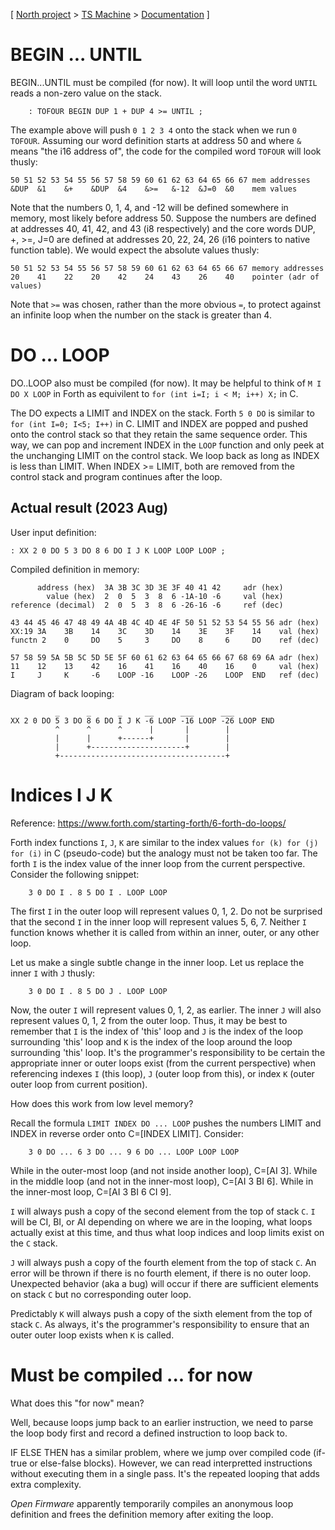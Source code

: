 [ [North project](../../README.md) > [TS Machine](../README.md) > [Documentation](README.md) ]

# BEGIN ... UNTIL

BEGIN...UNTIL must be compiled (for now).
It will loop until the word `UNTIL` reads
a non-zero value on the stack.

```
    : TOFOUR BEGIN DUP 1 + DUP 4 >= UNTIL ;
```

The example above will push `0 1 2 3 4` onto
the stack when we run `0 TOFOUR`.
Assuming our word definition starts
at address 50 and where `&` means "the i16 address of",
the code for the compiled word `TOFOUR` will look thusly:

```
50 51 52 53 54 55 56 57 58 59 60 61 62 63 64 65 66 67 mem addresses
&DUP  &1    &+    &DUP  &4    &>=   &-12  &J=0  &0    mem values
```

Note that the numbers 0, 1, 4, and -12 will
be defined somewhere in memory,
most likely before address 50.
Suppose the numbers are defined at addresses
40, 41, 42, and 43 (i8 respectively)
and the core words DUP, +, >=, J=0 are
defined at addresses 20, 22, 24, 26
(i16 pointers to native function table).
We would expect the absolute values thusly:

```
50 51 52 53 54 55 56 57 58 59 60 61 62 63 64 65 66 67 memory addresses
20    41    22    20    42    24    43    26    40    pointer (adr of values)
```

Note that `>=` was chosen, rather than the more obvious `=`,
to protect against an infinite loop when
the number on the stack is greater than 4.

# DO ... LOOP

DO..LOOP also must be compiled (for now).
It may be helpful to think of `M I DO X LOOP` in Forth
as equivilent to `for (int i=I; i < M; i++) X;` in C.

The DO expects a LIMIT and INDEX on the stack.
Forth `5 0 DO` is similar to `for (int I=0; I<5; I++)` in C.
LIMIT and INDEX are popped and pushed onto the control stack
so that they retain the same sequence order.
This way, we can pop and increment INDEX in the `LOOP`
function and only peek at the unchanging LIMIT on the control stack.
We loop back as long as INDEX is less than LIMIT.
When INDEX >= LIMIT, both are removed from the control stack
and program continues after the loop.

## Actual result (2023 Aug)

User input definition:

`: XX 2 0 DO 5 3 DO 8 6 DO I J K LOOP LOOP LOOP ;`

Compiled definition in memory:

```
      address (hex)  3A 3B 3C 3D 3E 3F 40 41 42     adr (hex)
        value (hex)  2  0  5  3  8  6 -1A-10 -6     val (hex)
reference (decimal)  2  0  5  3  8  6 -26-16 -6     ref (dec)

43 44 45 46 47 48 49 4A 4B 4C 4D 4E 4F 50 51 52 53 54 55 56 adr (hex)
XX:19 3A    3B    14    3C    3D    14    3E    3F    14    val (hex)
functn 2    0     DO    5     3     DO    8     6     DO    ref (dec)

57 58 59 5A 5B 5C 5D 5E 5F 60 61 62 63 64 65 66 67 68 69 6A adr (hex)
11    12    13    42    16    41    16    40    16    0     val (hex)
I     J     K     -6    LOOP -16    LOOP -26    LOOP  END   ref (dec)
```

Diagram of back looping:

```
          _      _      _     __      ___      ___
XX 2 0 DO 5 3 DO 8 6 DO I J K -6 LOOP -16 LOOP -26 LOOP END
          ^      ^      ^      |       |        |
          |      |      +------+       |        |
          |      +---------------------+        |
          +-------------------------------------+
```

# Indices I J K

Reference: https://www.forth.com/starting-forth/6-forth-do-loops/

Forth index functions `I`, `J`, `K` are similar to
the index values `for (k) for (j) for (i)` in
C (pseudo-code) but the analogy must not be taken too far.
The forth `I` is the index value of the
inner loop from the current perspective.
Consider the following snippet:

```
    3 0 DO I . 8 5 DO I . LOOP LOOP
```

The first `I` in the outer loop will represent values 0, 1, 2.
Do not be surprised that the second `I` in
the inner loop will represent values 5, 6, 7.
Neither `I` function knows whether it is
called from within an inner, outer, or any other loop.

Let us make a single subtle change in the inner loop.
Let us replace the inner `I` with `J` thusly:

```
    3 0 DO I . 8 5 DO J . LOOP LOOP
```

Now, the outer `I` will represent values 0, 1, 2, as earlier.
The inner `J` will also represent values 0, 1, 2 from the outer loop.
Thus, it may be best to remember that `I` is the index of 'this' loop
and `J` is the index of the loop surrounding 'this' loop and
`K` is the index of the loop around the loop surrounding 'this' loop.
It's the programmer's responsibility to be certain the appropriate
inner or outer loops exist (from the current perspective)
when referencing indexes `I` (this loop), `J` (outer loop from this),
or index `K` (outer outer loop from current position).

How does this work from low level memory?

Recall the formula `LIMIT INDEX DO ... LOOP` pushes the numbers
LIMIT and INDEX in reverse order onto C=[INDEX LIMIT].
Consider:

```
    3 0 DO ... 6 3 DO ... 9 6 DO ... LOOP LOOP LOOP
```

While in the outer-most loop
(and not inside another loop), C=[AI 3].
While in the middle loop
(and not in the inner-most loop), C=[AI 3 BI 6].
While in the inner-most loop, C=[AI 3 BI 6 CI 9].

`I` will always push a copy of the
second element from the top of stack `C`.
`I` will be CI, BI, or AI depending
on where we are in the looping,
what loops actually exist at this time,
and thus what loop indices and
loop limits exist on the `C` stack.

`J` will always push a copy of the
fourth element from the top of stack `C`.
An error will be thrown if there is no fourth element,
if there is no outer loop.
Unexpected behavior (aka a bug) will occur if there are
sufficient elements on stack `C`
but no corresponding outer loop.

Predictably `K` will always push a copy of
the sixth element from the top of stack `C`.
As always, it's the programmer's responsibility to ensure
that an outer outer loop exists when `K` is called.

# Must be compiled ... for now

What does this "for now" mean?

Well, because loops jump back to an earlier instruction,
we need to parse the loop body first and
record a defined instruction to loop back to.

IF ELSE THEN has a similar problem,
where we jump over compiled code (if-true or else-false blocks).
However, we can read interpretted instructions
without executing them in a single pass.
It's the repeated looping that adds extra complexity.

_Open Firmware_ apparently temporarily compiles
an anonymous loop definition and frees the
definition memory after exiting the loop.
